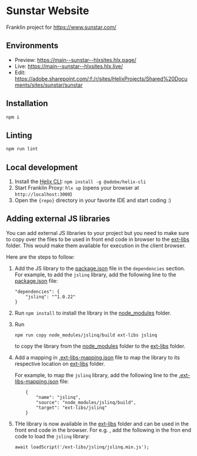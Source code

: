 # Sunstar Website

Franklin project for https://www.sunstar.com/

## Environments

- Preview: https://main--sunstar--hlxsites.hlx.page/
- Live: https://main--sunstar--hlxsites.hlx.live/
- Edit: https://adobe.sharepoint.com/:f:/r/sites/HelixProjects/Shared%20Documents/sites/sunstar/sunstar

## Installation

```sh
npm i
```

## Linting

```sh
npm run lint
```

## Local development

1. Install the [Helix CLI](https://github.com/adobe/helix-cli): `npm install -g @adobe/helix-cli`
1. Start Franklin Proxy: `hlx up` (opens your browser at `http://localhost:3000`)
1. Open the `{repo}` directory in your favorite IDE and start coding :)

## Adding external JS libraries

You can add external JS libraries to your project but you need to make sure to copy over the files to be used in front end code in browser to the [ext-libs](./ext-libs/) folder. This would make them available for execution in the client browser.

Here are the steps to follow:

1. Add the JS library to the [package.json](./package.json) file in the `dependencies` section. For example, to add the `jslinq` library, add the following line to the [package.json](./package.json) file:

    ```
    "dependencies": {
        "jslinq": "^1.0.22"
    }
    ```

2. Run `npm install` to install the library in the [node_modules](./node_modules) folder.

3. Run
    ```
    npm run copy node_modules/jslinq/build ext-libs jslinq
    ```
    to copy the library from the [node_modules](./node_modules) folder to the [ext-libs](./ext-libs) folder.

4. Add a mapping in [.ext-libs-mapping.json](./.ext-libs-mapping.json) file to map the library to its respective location on [ext-libs](./ext-libs/) folder.

    For example, to map the `jslinq` library, add the following line to the [.ext-libs-mapping.json](./.ext-libs-mapping.json) file:

    ```
        {
            "name": "jslinq",
            "source": "node_modules/jslinq/build",
            "target": "ext-libs/jslinq"
        }
    ```
5. THe library is now available in the [ext-libs](./ext-libs/) folder and can be used in the front end code in the browser. For e.g. , add the following in the fron end code to load the `jslinq` library:

    ```
    await loadScript('/ext-libs/jslinq/jslinq.min.js');
    ```